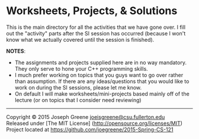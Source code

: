 Worksheets, Projects, & Solutions
===========

This is the main directory for all the activities that we have gone over. I fill out the "activity" parts after the SI session has occurred (because I won't know what we actually covered until the session is finished).

__NOTES__:
- The assignments and projects supplied here are in no way mandatory. They only serve to hone your C++ programming skills.
- I much prefer working on topics that you guys want to go over rather than assumption. If there are any ideas/questions that you would like to work on during the SI sessions, please let me know.
- On default I will make worksheets/mini-projects based mainly off of the lecture (or on topics that I consider need reviewing)

-------------------------------------------------------------------------------

Copyright &copy; 2015 Joseph Greene <joeisgreene@csu.fullerton.edu>  
Released under [The MIT License] (http://opensource.org/licenses/MIT)  
Project located at <https://github.com/joegreene/2015-Spring-CS-121>

